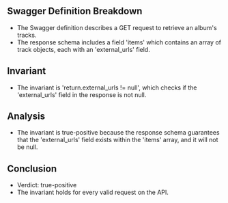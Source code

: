 ## Swagger Definition Breakdown
- The Swagger definition describes a GET request to retrieve an album's tracks.
- The response schema includes a field 'items' which contains an array of track objects, each with an 'external_urls' field.

## Invariant
- The invariant is 'return.external_urls != null', which checks if the 'external_urls' field in the response is not null.

## Analysis
- The invariant is true-positive because the response schema guarantees that the 'external_urls' field exists within the 'items' array, and it will not be null.

## Conclusion
- Verdict: true-positive
- The invariant holds for every valid request on the API.
